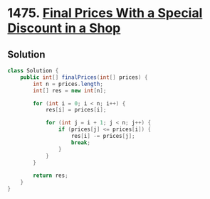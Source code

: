 # 1475. [Final Prices With a Special Discount in a Shop](https://leetcode.com/problems/final-prices-with-a-special-discount-in-a-shop/description/?envType=daily-question&envId=2024-12-18)

## Solution

```java
class Solution {
    public int[] finalPrices(int[] prices) {
        int n = prices.length;
        int[] res = new int[n];

        for (int i = 0; i < n; i++) {
            res[i] = prices[i];

            for (int j = i + 1; j < n; j++) {
                if (prices[j] <= prices[i]) {
                    res[i] -= prices[j];
                    break;
                }
            }
        }
        
        return res;
    }
}
```
